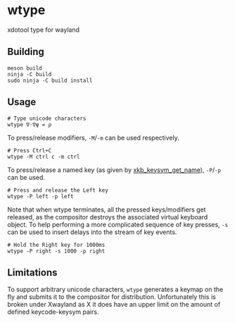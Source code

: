 # wtype
xdotool type for wayland

## Building

```
meson build
ninja -C build
sudo ninja -C build install
```

## Usage

```
# Type unicode characters
wtype ∇⋅∇ψ = ρ
```

To press/release modifiers, `-M`/`-m` can be used respectively.

```
# Press Ctrl+C
wtype -M ctrl c -m ctrl
```


To press/release a named key (as given by [xkb_keysym_get_name](https://xkbcommon.org/doc/current/group__keysyms.html)),
`-P`/`-p` can be used.

```
# Press and release the Left key
wtype -P left -p left
```
Note that when wtype terminates, all the pressed keys/modifiers get released, as the compositor destroys the associated
virtual keyboard object. To help performing a more complicated sequence of key presses, `-s` can be used to insert delays into the stream of key events.

```
# Hold the Right key for 1000ms
wtype -P right -s 1000 -p right
```

## Limitations

To support arbitrary unicode characters, `wtype` generates a keymap on the fly and submits it to the compositor for distribution. Unfortunately this is broken under Xwayland as X it does have an upper limit on the amount of defined keycode-keysym pairs.
